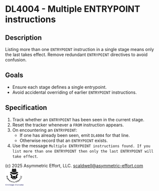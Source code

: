 # DL4004 - Multiple ENTRYPOINT instructions

## Description
Listing more than one `ENTRYPOINT` instruction in a single stage means only the last takes effect. Remove redundant `ENTRYPOINT` directives to avoid confusion.

## Goals
- Ensure each stage defines a single entrypoint.
- Avoid accidental overriding of earlier `ENTRYPOINT` instructions.

## Specification
1. Track whether an `ENTRYPOINT` has been seen in the current stage.
2. Reset the tracker whenever a `FROM` instruction appears.
3. On encountering an `ENTRYPOINT`:
   - If one has already been seen, emit `DL4004` for that line.
   - Otherwise record that an `ENTRYPOINT` exists.
4. Use the message `Multiple ENTRYPOINT instructions found. If you list more than one ENTRYPOINT then only the last ENTRYPOINT will take effect`.

(c) 2025 Asymmetric Effort, LLC. <scaldwell@asymmetric-effort.com>
[<img src="../img/asymmetric-effort.png" alt="Asymmetric Effort logo" width="60" height="60">](https://asymmetric-effort.com/)

